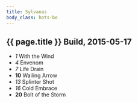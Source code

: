 ```yaml
---
title: Sylvanas
body_class: hots-bo
---
```


## {{ page.title }} Build, 2015-05-17

-   _1_  With the Wind
-   _4_  Envenom
-   _7_  Life Drain
- __10__ Wailing Arrow
-  _13_  Splinter Shot
-  _16_  Cold Embrace
- __20__ Bolt of the Storm





































